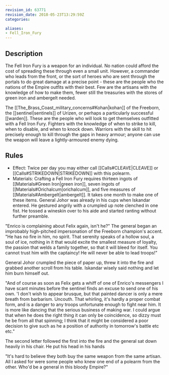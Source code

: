 ```yaml
---
revision_id: 63771
revision_date: 2018-05-23T13:29:59Z
categories:

aliases:
- Fell_Iron_Fury
---
```



## Description
The Fell Iron Fury is a weapon for an individual. No nation could afford the cost of spreading these through even a small unit. However, a commander who leads from the front, or the sort of heroes who are sent through the portals to do great damage at a precise point - these are the people who the nations of the Empire outfits with their best. Few are the artisans with the knowledge of how to make them, fewer still the treasuries with the stores of green iron and ambergelt needed.

The [[The_Brass_Coast_military_concerns#Kohan|kohan]] of the Freeborn, the [[sentinel|sentinels]] of Urizen, or perhaps a particularly successful [[warden]]. These are the people who will look to get themselves outfitted with a Fell Iron Fury. Fighters with the knowledge of when to strike to kill, when to disable, and when to knock down. Warriors with the skill to hit precisely enough to kill through the gaps in heavy armour; anyone can use the weapon will leave a lightly-armoured enemy dying.

## Rules

* Effect: Twice per day you may either call [[Calls#CLEAVE|CLEAVE]] or [[Calls#STRIKEDOWN|STRIKEDOWN]] with this polearm.
* Materials: Crafting a Fell Iron Fury requires thirteen ingots of [[Materials#Green Iron|green iron]], seven ingots of [[Materials#Orichalcum|orichalcum]], and five measures of [[Materials#Ambergelt|ambergelt]]. It takes one month to make one of these items.
General Johor was already in his cups when Iskandar entered. He gestured angrily with a crumpled up note clenched in one fist. He tossed a wineskin over to his aide and started ranting without further preamble.

"Enrico is complaining about Felix again, isn't he?" The general began an improbably high-pitched impersonation of the Freeborn champion's accent. "He has no fire in him, no spirit. That serenity speaks of a hollow soul, a soul of ice, nothing in it that would excite the smallest measure of loyalty, the passion that welds a family together, so that it will bleed for itself. You cannot trust him with the captaincy! He will never be able to lead troops!"

General Johor crumpled the piece of paper up, threw it into the fire and grabbed another scroll from his table. Iskandar wisely said nothing and let him burn himself out.

"And of course as soon as Felix gets a whiff of one of Enrico's messengers I have scant minutes before the sentinel finds an excuse to send one of his own. 'I don't wish to appear brusque, but that painted dancer is only a mere breath from barbarism. Uncouth. That whirling, it's hardly a proper combat form, and is a danger to any troops unfortunate enough to fight near him. It is more like dancing that the serious business of making war. I could argue that when he does the right thing it can only be coincidence, so dizzy must he be from all that spinning; I think that it might be considered a poor decision to give such as he a position of authority in tomorrow's battle etc etc."

The second letter followed the first into the fire and the general sat down heavily in his chair. He put his head in his hands

"It's hard to believe they both buy the same weapon from the same artisan. All I asked for were some people who knew one end of a polearm from the other. Who'd be a general in this bloody Empire?"

